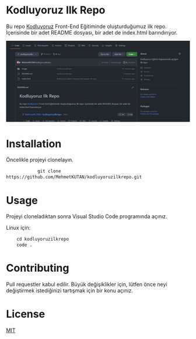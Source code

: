 # Kodluyoruz Ilk Repo
Bu repo [Kodluyoruz](https://www.kodluyoruz.org/) Front-End Eğitiminde oluşturduğumuz ilk repo. İçerisinde bir adet README dosyası, bir adet de index.html barındırıyor.

![](/image/1.jpg)

# Installation
Öncelikle projeyi clonelayın.

                git clone https://github.com/MehmetKUTAN/kodluyoruzilkrepo.git


# Usage
Projeyi cloneladıktan sonra Visual Studio Code programında açınız.

Linux için:

        cd kodluyoruzilkrepo
        code .

# Contributing
Pull requestler kabul edilir. Büyük değişiklikler için, lütfen önce neyi değiştirmek istediğinizi tartışmak için bir konu açınız.

# License
[MIT](https://choosealicense.com/licenses/mit/)

